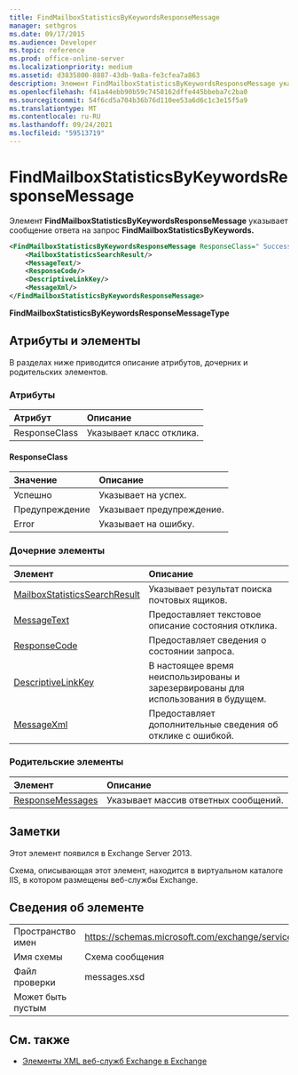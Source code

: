```yaml
---
title: FindMailboxStatisticsByKeywordsResponseMessage
manager: sethgros
ms.date: 09/17/2015
ms.audience: Developer
ms.topic: reference
ms.prod: office-online-server
ms.localizationpriority: medium
ms.assetid: d3835800-8887-43db-9a8a-fe3cfea7a863
description: Элемент FindMailboxStatisticsByKeywordsResponseMessage указывает сообщение ответа на запрос FindMailboxStatisticsByKeywords.
ms.openlocfilehash: f41a44ebb90b59c7458162dffe445bbeba7c2ba0
ms.sourcegitcommit: 54f6cd5a704b36b76d110ee53a6d6c1c3e15f5a9
ms.translationtype: MT
ms.contentlocale: ru-RU
ms.lasthandoff: 09/24/2021
ms.locfileid: "59513719"
---
```

# <a name="findmailboxstatisticsbykeywordsresponsemessage"></a>FindMailboxStatisticsByKeywordsResponseMessage

Элемент **FindMailboxStatisticsByKeywordsResponseMessage** указывает сообщение ответа на запрос **FindMailboxStatisticsByKeywords.** 
  
```XML
<FindMailboxStatisticsByKeywordsResponseMessage ResponseClass=" Success | Warning | Error ">
    <MailboxStatisticsSearchResult/>
    <MessageText/>
    <ResponseCode/>
    <DescriptiveLinkKey/>
    <MessageXml/>
</FindMailboxStatisticsByKeywordsResponseMessage>
```

 **FindMailboxStatisticsByKeywordsResponseMessageType**
## <a name="attributes-and-elements"></a>Атрибуты и элементы

В разделах ниже приводится описание атрибутов, дочерних и родительских элементов.
  
### <a name="attributes"></a>Атрибуты

|**Атрибут**|**Описание**|
|:-----|:-----|
|ResponseClass  <br/> |Указывает класс отклика.  <br/> |
   
#### <a name="responseclass"></a>ResponseClass

|**Значение**|**Описание**|
|:-----|:-----|
|Успешно  <br/> |Указывает на успех.  <br/> |
|Предупреждение  <br/> |Указывает предупреждение.  <br/> |
|Error  <br/> |Указывает на ошибку.  <br/> |
   
### <a name="child-elements"></a>Дочерние элементы

|**Элемент**|**Описание**|
|:-----|:-----|
|[MailboxStatisticsSearchResult](mailboxstatisticssearchresult.md) <br/> |Указывает результат поиска почтовых ящиков.  <br/> |
|[MessageText](messagetext.md) <br/> |Предоставляет текстовое описание состояния отклика.  <br/> |
|[ResponseCode](responsecode.md) <br/> |Предоставляет сведения о состоянии запроса.  <br/> |
|[DescriptiveLinkKey](descriptivelinkkey.md) <br/> |В настоящее время неиспользированы и зарезервированы для использования в будущем.  <br/> |
|[MessageXml](messagexml.md) <br/> |Предоставляет дополнительные сведения об отклике с ошибкой.  <br/> |
   
### <a name="parent-elements"></a>Родительские элементы

|**Элемент**|**Описание**|
|:-----|:-----|
|[ResponseMessages](responsemessages.md) <br/> |Указывает массив ответных сообщений.  <br/> |
   
## <a name="remarks"></a>Заметки

Этот элемент появился в Exchange Server 2013.
  
Схема, описывающая этот элемент, находится в виртуальном каталоге IIS, в котором размещены веб-службы Exchange.
  
## <a name="element-information"></a>Сведения об элементе

|||
|:-----|:-----|
|Пространство имен  <br/> |https://schemas.microsoft.com/exchange/services/2006/messages  <br/> |
|Имя схемы  <br/> |Схема сообщения  <br/> |
|Файл проверки  <br/> |messages.xsd  <br/> |
|Может быть пустым  <br/> ||
   
## <a name="see-also"></a>См. также



- [Элементы XML веб-служб Exchange в Exchange](ews-xml-elements-in-exchange.md)

